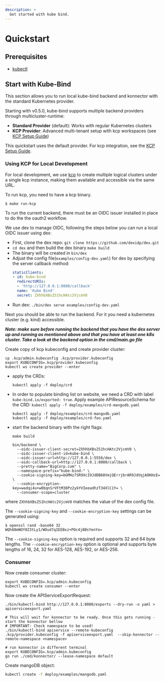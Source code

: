 ```yaml
---
description: >
  Get started with kube bind.
---
```


# Quickstart

## Prerequisites

- [kubectl](https://kubernetes.io/docs/tasks/tools/#kubectl)

## Start with Kube-Bind

This section allows you to run local kube-bind backend and konnector with the standard Kubernetes provider.

Starting with v0.5.0, kube-bind supports multiple backend providers through multicluster-runtime:

- **Standard Provider** (default): Works with regular Kubernetes clusters
- **KCP Provider**: Advanced multi-tenant setup with kcp workspaces (see [KCP Setup Guide](kcp-setup.md))

This quickstart uses the default provider. For kcp integration, see the [KCP Setup Guide](kcp-setup.md).

### Using KCP for Local Development

For local development, we use [kcp](https://github.com/kcp-dev/kcp) to create multiple logical clusters under a single kcp instance, making them available and accessible via the same URL.

To run kcp, you need to have a kcp binary.

```shell
$ make run-kcp
```

To run the current backend, there must be an OIDC issuer installed in place to do the
the oauth2 workflow.

We use dex to manage OIDC, following the steps below you can run a local OIDC issuer using dex:

* First, clone the dex repo: `git clone https://github.com/dexidp/dex.git`
* `cd dex` and then build the dex binary `make build`
* The binary will be created in `bin/dex`
* Adjust the config file(`examples/config-dev.yaml`) for dex by specifying the server callback method:
  ```yaml
  staticClients:
  - id: kube-bind
    redirectURIs:
    - 'http://127.0.0.1:8080/callback'
    name: 'Kube Bind'
    secret: ZXhhbXBsZS1hcHAtc2VjcmV0
  ```
* Run dex: `./bin/dex serve examples/config-dev.yaml`

Next you should be able to run the backend. For it you need a kubernetes cluster (e.g. kind)
accessible.

***Note: make sure before running the backend that you have the dex server up and running as mentioned above
and that you have at least one k8s cluster. Take a look at the backend option in the cmd/main.go file***

Create copy of kcp kubeconfig and create provider cluster:

```shell
cp .kcp/admin.kubeconfig .kcp/provider.kubeconfig
export KUBECONFIG=.kcp/provider.kubeconfig
kubectl ws create provider --enter
```

* apply the CRDs:

   ```shell
   kubectl apply -f deploy/crd
   ```
* In order to populate binding list on website, we need a CRD with label `kube-bind.io/exported: true`. Apply example APIResourceSchema for the CRD: `kubectl apply -f deploy/examples/crd-mangodb.yaml`

   ```shell
   kubectl apply -f deploy/examples/crd-mangodb.yaml
   kubectl apply -f deploy/examples/crd-foo.yaml
   ```

* start the backend binary with the right flags:
   ```shell
   make build

   bin/backend \
     --oidc-issuer-client-secret=ZXhhbXBsZS1hcHAtc2VjcmV0 \
     --oidc-issuer-client-id=kube-bind \
     --oidc-issuer-url=http://127.0.0.1:5556/dex \
     --oidc-callback-url=http://127.0.0.1:8080/callback \
     --pretty-name="BigCorp.com" \
     --namespace-prefix="kube-bind-" \
     --cookie-signing-key=bGMHz7SR9XcI9JdDB68VmjQErrjbrAR9JdVqjAOKHzE= \
     --cookie-encryption-key=wadqi4u+w0bqnSrVFtM38Pz2ykYVIeeadhzT34XlC1Y= \
     --consumer-scope=cluster
   ```

where `ZXhhbXBsZS1hcHAtc2VjcmV0` matches the value of the dex config file.

The `--cookie-signing-key` and `--cookie-encryption-key` settings can be generated using:

```shell
$ openssl rand -base64 32
WQh88mNOY0Z3tLy1/WOud7qIEEBxz+POc4j8BsYenYo=
```

The `--cookie-signing-key` option is required and supports 32 and 64 byte lengths.
The `--cookie-encryption-key` option is optional and supports byte lengths of 16, 24, 32 for AES-128, AES-192, or AES-256.

### Consumer

Now create consumer cluster:

```shell
export KUBECONFIG=.kcp/admin.kubeconfig
kubectl ws create consumer --enter
```

Now create the APIServiceExportRequest:

```shell
./bin/kubectl-bind http://127.0.0.1:8080/exports --dry-run -o yaml > apiserviceexport.yaml

# This will wait for konnector to be ready. Once this gets running - start the konnector bellow
# IMPORTANT: Check namespace to be used!
./bin/kubectl-bind apiservice --remote-kubeconfig .kcp/provider.kubeconfig -f apiserviceexport.yaml  --skip-konnector --remote-namespace <namespace>

# run konnector in different terminal
export KUBECONFIG=.kcp/admin.kubeconfig
go run ./cmd/konnector/ --lease-namespace default
```

Create mangoDB object:

```bash
kubectl create -f deploy/examples/mangodb.yaml
```
